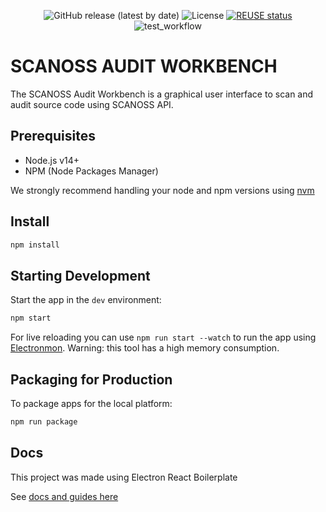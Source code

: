 <div align="center">

![GitHub release (latest by date)](https://img.shields.io/github/v/release/scanoss/audit-workbench)
![License](https://img.shields.io/badge/license-GPL--2.0-brightgreen)
[![REUSE status](https://api.reuse.software/badge/github.com/scanoss/audit-workbench)](https://api.reuse.software/info/github.com/scanoss/audit-workbench)
![test_workflow](https://github.com/scanoss/audit-workbench/actions/workflows/test.yml/badge.svg?branch=main)

</div>

# SCANOSS AUDIT WORKBENCH
The SCANOSS Audit Workbench is a graphical user interface to scan and audit source code using SCANOSS API.


## Prerequisites
- Node.js v14+
- NPM (Node Packages Manager)

We strongly recommend handling your node and npm versions using [nvm](https://github.com/nvm-sh/nvm)

## Install 

```bash
npm install
```

## Starting Development

Start the app in the `dev` environment:

```bash
npm start
```

For live reloading you can use `npm run start --watch` to run the app using [Electronmon](https://github.com/catdad/electronmon#readme). Warning: this tool has a high memory consumption.

## Packaging for Production

To package apps for the local platform:

```bash
npm run package
```

## Docs
This project was made using Electron React Boilerplate

See [docs and guides here](https://electron-react-boilerplate.js.org/docs/installation)


